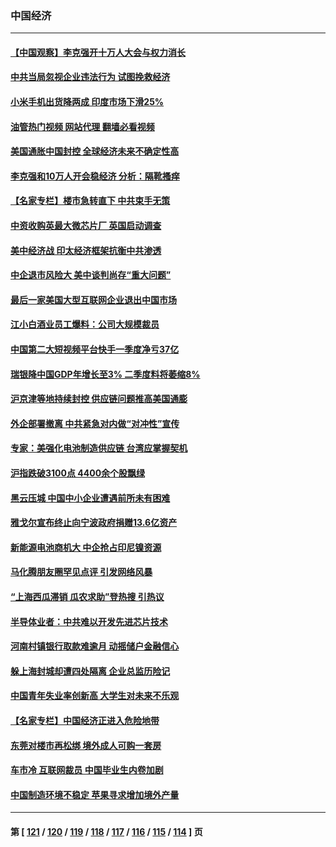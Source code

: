 ### 中国经济
---
#### [【中国观察】李克强开十万人大会与权力消长](../../pages/ncid283/n13745814.md?05270045) 
#### [中共当局忽视企业违法行为 试图挽救经济](../../pages/ncid283/n13745568.md?05270045) 
#### [小米手机出货降两成 印度市场下滑25%](../../pages/ncid283/n13745576.md?05270045) 
#### [油管热门视频 网站代理 翻墙必看视频](http://209.222.30.114:81/youtube.html?05270045)
#### [美国通胀中国封控 全球经济未来不确定性高](../../pages/ncid283/n13745529.md?05270045) 
#### [李克强和10万人开会稳经济 分析：隔靴搔痒](../../pages/ncid283/n13744468.md?05270045) 
#### [【名家专栏】楼市急转直下 中共束手无策](../../pages/ncid283/n13745026.md?05270045) 
#### [中资收购英最大微芯片厂 英国启动调查](../../pages/ncid283/n13745209.md?05270045) 
#### [美中经济战 印太经济框架抗衡中共渗透](../../pages/ncid283/n13744604.md?05270045) 
#### [中企退市风险大 美中谈判尚存“重大问题”](../../pages/ncid283/n13744554.md?05270045) 
#### [最后一家美国大型互联网企业退出中国市场](../../pages/ncid283/n13744579.md?05270045) 
#### [江小白酒业员工爆料：公司大规模裁员](../../pages/ncid283/n13744477.md?05270045) 
#### [中国第二大短视频平台快手一季度净亏37亿](../../pages/ncid283/n13744491.md?05270045) 
#### [瑞银降中国GDP年增长至3% 二季度料将萎缩8%](../../pages/ncid283/n13744327.md?05270045) 
#### [沪京津等地持续封控 供应链问题推高美国通膨](../../pages/ncid283/n13744422.md?05270045) 
#### [外企部署撤离 中共紧急对内做“对冲性”宣传](../../pages/ncid283/n13743948.md?05270045) 
#### [专家：美强化电池制造供应链 台湾应掌握契机](../../pages/ncid283/n13744208.md?05270045) 
#### [沪指跌破3100点 4400余个股飘绿](../../pages/ncid283/n13744229.md?05270045) 
#### [黑云压城 中国中小企业遭遇前所未有困难](../../pages/ncid283/n13744053.md?05270045) 
#### [雅戈尔宣布终止向宁波政府捐赠13.6亿资产](../../pages/ncid283/n13744156.md?05270045) 
#### [新能源电池商机大 中企抢占印尼镍资源](../../pages/ncid283/n13744063.md?05270045) 
#### [马化腾朋友圈罕见点评 引发网络风暴](../../pages/ncid283/n13743558.md?05270045) 
#### [“上海西瓜滞销 瓜农求助”登热搜 引热议](../../pages/ncid283/n13743639.md?05270045) 
#### [半导体业者：中共难以开发先进芯片技术](../../pages/ncid283/n13743079.md?05270045) 
#### [河南村镇银行取款难逾月 动摇储户金融信心](../../pages/ncid283/n13743006.md?05270045) 
#### [躲上海封城却遭四处隔离 企业总监历险记](../../pages/ncid283/n13742979.md?05270045) 
#### [中国青年失业率创新高 大学生对未来不乐观](../../pages/ncid283/n13742969.md?05270045) 
#### [【名家专栏】中国经济正进入危险地带](../../pages/ncid283/n13742856.md?05270045) 
#### [东莞对楼市再松绑 境外成人可购一套房](../../pages/ncid283/n13742732.md?05270045) 
#### [车市冷 互联网裁员 中国毕业生内卷加剧](../../pages/ncid283/n13742607.md?05270045) 
#### [中国制造环境不稳定 苹果寻求增加境外产量](../../pages/ncid283/n13742351.md?05270045) 

---
#### 第 [ [121](./121.md?05270045) / [120](./120.md?05270045) / [119](./119.md?05270045) / [118](./118.md?05270045) / [117](./117.md?05270045) / [116](./116.md?05270045) / [115](./115.md?05270045) / [114](./114.md?05270045) ] 页
